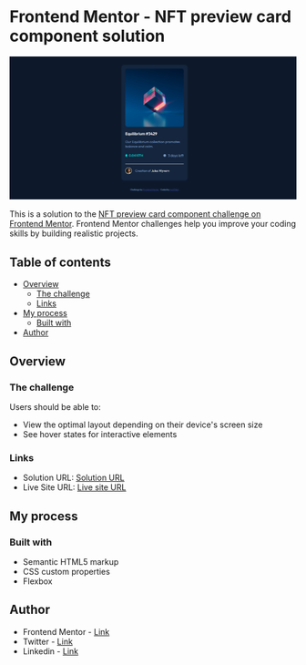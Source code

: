 # Frontend Mentor - NFT preview card component solution

<img src="images\screenshot.png">

This is a solution to the [NFT preview card component challenge on Frontend Mentor](https://www.frontendmentor.io/challenges/nft-preview-card-component-SbdUL_w0U). Frontend Mentor challenges help you improve your coding skills by building realistic projects. 

## Table of contents

- [Overview](#overview)
  - [The challenge](#the-challenge)
  - [Links](#links)
- [My process](#my-process)
  - [Built with](#built-with)
- [Author](#author)

## Overview

### The challenge

Users should be able to:

- View the optimal layout depending on their device's screen size
- See hover states for interactive elements

### Links

- Solution URL: [Solution URL](https://github.com/augustoshoiti/nft-preview-card-component-main)
- Live Site URL: [Live site URL](https://augustoshoiti.github.io/nft-preview-card-component-main/)

## My process

### Built with

- Semantic HTML5 markup
- CSS custom properties
- Flexbox

## Author

- Frontend Mentor - [Link](https://www.frontendmentor.io/profile/augustoshoiti)
- Twitter - [Link](https://twitter.com/Augusto56451040)
- Linkedin - [Link](https://www.linkedin.com/in/augusto-shoiti-182973253/)

